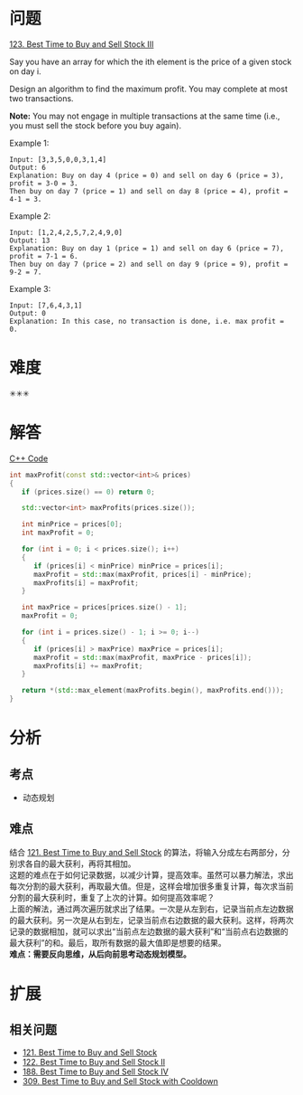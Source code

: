 # 问题
[123. Best Time to Buy and Sell Stock III](https://leetcode.com/problems/best-time-to-buy-and-sell-stock-iii/)


Say you have an array for which the ith element is the price of a given stock on day i.

Design an algorithm to find the maximum profit. You may complete at most two transactions.

**Note:** You may not engage in multiple transactions at the same time (i.e., you must sell the stock before you buy again).

Example 1:
```
Input: [3,3,5,0,0,3,1,4]
Output: 6
Explanation: Buy on day 4 (price = 0) and sell on day 6 (price = 3), profit = 3-0 = 3.
Then buy on day 7 (price = 1) and sell on day 8 (price = 4), profit = 4-1 = 3.
```
Example 2:
```
Input: [1,2,4,2,5,7,2,4,9,0]
Output: 13
Explanation: Buy on day 1 (price = 1) and sell on day 6 (price = 7), profit = 7-1 = 6.
Then buy on day 7 (price = 2) and sell on day 9 (price = 9), profit = 9-2 = 7.
```
Example 3:
```
Input: [7,6,4,3,1]
Output: 0
Explanation: In this case, no transaction is done, i.e. max profit = 0.
```

# 难度
✳✳✳

# 解答

[C++ Code](./code/123.Best-Time-to-Buy-and-Sell-Stock-III/main.cpp)
```cpp
int maxProfit(const std::vector<int>& prices)
{
   if (prices.size() == 0) return 0;

   std::vector<int> maxProfits(prices.size());

   int minPrice = prices[0];
   int maxProfit = 0;

   for (int i = 0; i < prices.size(); i++)
   {
      if (prices[i] < minPrice) minPrice = prices[i];
      maxProfit = std::max(maxProfit, prices[i] - minPrice);
      maxProfits[i] = maxProfit;
   }

   int maxPrice = prices[prices.size() - 1];
   maxProfit = 0;

   for (int i = prices.size() - 1; i >= 0; i--)
   {
      if (prices[i] > maxPrice) maxPrice = prices[i];
      maxProfit = std::max(maxProfit, maxPrice - prices[i]);
      maxProfits[i] += maxProfit;
   }

   return *(std::max_element(maxProfits.begin(), maxProfits.end()));
}
```

# 分析
## 考点
* 动态规划

## 难点
结合 [121. Best Time to Buy and Sell Stock](121.Best-Time-to-Buy-and-Sell-Stock.md) 的算法，将输入分成左右两部分，分别求各自的最大获利，再将其相加。<br>
这题的难点在于如何记录数据，以减少计算，提高效率。虽然可以暴力解法，求出每次分割的最大获利，再取最大值。但是，这样会增加很多重复计算，每次求当前分割的最大获利时，重复了上次的计算。如何提高效率呢？<br>
上面的解法，通过两次遍历就求出了结果。一次是从左到右，记录当前点左边数据的最大获利。另一次是从右到左，记录当前点右边数据的最大获利。这样，将两次记录的数据相加，就可以求出“当前点左边数据的最大获利”和“当前点右边数据的最大获利”的和。最后，取所有数据的最大值即是想要的结果。<br>
**难点：需要反向思维，从后向前思考动态规划模型。**


# 扩展
## 相关问题
* [121. Best Time to Buy and Sell Stock](121.Best-Time-to-Buy-and-Sell-Stock.md)
* [122. Best Time to Buy and Sell Stock II](122.Best-Time-to-Buy-and-Sell-Stock-II.md)
* [188. Best Time to Buy and Sell Stock IV](188.Best-Time-to-Buy-and-Sell-Stock-IV.md)
* [309. Best Time to Buy and Sell Stock with Cooldown](309.Best-Time-to-Buy-and-Sell-Stock-with-Cooldown.md)